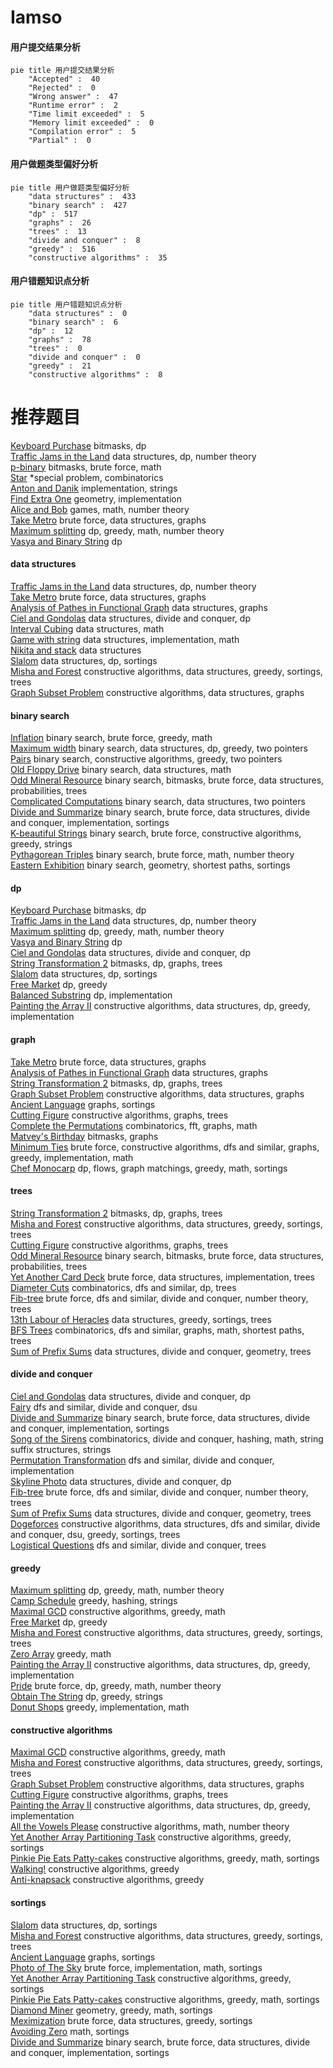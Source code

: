 # Iamso
<!-- tabs:start -->
#### **用户提交结果分析**

```mermaid
pie title 用户提交结果分析
    "Accepted" :  40
    "Rejected" :  0
    "Wrong answer" :  47
    "Runtime error" :  2
    "Time limit exceeded" :  5
    "Memory limit exceeded" :  0
    "Compilation error" :  5
    "Partial" :  0
```
#### **用户做题类型偏好分析**

```mermaid
pie title 用户做题类型偏好分析
    "data structures" :  433
    "binary search" :  427
    "dp" :  517
    "graphs" :  26
    "trees" :  13
    "divide and conquer" :  8
    "greedy" :  516
    "constructive algorithms" :  35
```
#### **用户错题知识点分析**

```mermaid
pie title 用户错题知识点分析
    "data structures" :  0
    "binary search" :  6
    "dp" :  12
    "graphs" :  78
    "trees" :  0
    "divide and conquer" :  0
    "greedy" :  21
    "constructive algorithms" :  8
```
<!-- tabs:end -->
# 推荐题目
[Keyboard Purchase](http://codeforces.com/problemset/problem/1238/E)		bitmasks,
                        dp		  
[Traffic Jams in the Land](http://codeforces.com/problemset/problem/498/D)		data structures,
                        dp,
                        number theory		  
[p-binary](https://codeforces.com/contest/1246/problem/A)		bitmasks,
                        brute force,
                        math		  
[Star](http://codeforces.com/problemset/problem/171/B)		*special problem,
                        combinatorics		  
[Anton and Danik](http://codeforces.com/problemset/problem/734/A)		implementation,
                        strings		  
[Find Extra One](http://codeforces.com/problemset/problem/900/A)		geometry,
                        implementation		  
[Alice and Bob](http://codeforces.com/problemset/problem/346/A)		games,
                        math,
                        number theory		  
[Take Metro](http://codeforces.com/problemset/problem/1056/G)		brute force,
                        data structures,
                        graphs		  
[Maximum splitting](https://codeforces.com/contest/872/problem/C)		dp,
                        greedy,
                        math,
                        number theory		  
[Vasya and Binary String](http://codeforces.com/problemset/problem/1107/E)		dp		  
<!-- tabs:start -->
#### **data structures**
[Traffic Jams in the Land](http://codeforces.com/problemset/problem/498/D)		data structures,
                        dp,
                        number theory		  
[Take Metro](http://codeforces.com/problemset/problem/1056/G)		brute force,
                        data structures,
                        graphs		  
[Analysis of Pathes in Functional Graph](http://codeforces.com/problemset/problem/702/E)		data structures,
                        graphs		  
[Ciel and Gondolas](http://codeforces.com/problemset/problem/321/E)		data structures,
                        divide and conquer,
                        dp		  
[Interval Cubing](http://codeforces.com/problemset/problem/311/D)		data structures,
                        math		  
[Game with string](http://codeforces.com/problemset/problem/1104/B)		data structures,
                        implementation,
                        math		  
[Nikita and stack](https://codeforces.com/contest/759/problem/C)		data structures		  
[Slalom](http://codeforces.com/problemset/problem/720/D)		data structures,
                        dp,
                        sortings		  
[Misha and Forest](http://codeforces.com/problemset/problem/501/C)		constructive algorithms,
                        data structures,
                        greedy,
                        sortings,
                        trees		  
[Graph Subset Problem](http://codeforces.com/problemset/problem/1439/B)		constructive algorithms,
                        data structures,
                        graphs		  
#### **binary search**
[Inflation](http://codeforces.com/problemset/problem/1476/B)		binary search,
                        brute force,
                        greedy,
                        math		  
[Maximum width](http://codeforces.com/problemset/problem/1492/C)		binary search,
                        data structures,
                        dp,
                        greedy,
                        two pointers		  
[Pairs](http://codeforces.com/problemset/problem/1463/D)		binary search,
                        constructive algorithms,
                        greedy,
                        two pointers		  
[Old Floppy Drive](http://codeforces.com/problemset/problem/1490/G)		binary search,
                        data structures,
                        math		  
[Odd Mineral Resource](http://codeforces.com/problemset/problem/1479/D)		binary search,
                        bitmasks,
                        brute force,
                        data structures,
                        probabilities,
                        trees		  
[Complicated Computations](http://codeforces.com/problemset/problem/1436/E)		binary search,
                        data structures,
                        two pointers		  
[Divide and Summarize](http://codeforces.com/problemset/problem/1461/D)		binary search,
                        brute force,
                        data structures,
                        divide and conquer,
                        implementation,
                        sortings		  
[K-beautiful Strings](http://codeforces.com/problemset/problem/1493/C)		binary search,
                        brute force,
                        constructive algorithms,
                        greedy,
                        strings		  
[Pythagorean Triples](http://codeforces.com/problemset/problem/1487/D)		binary search,
                        brute force,
                        math,
                        number theory		  
[Eastern Exhibition](http://codeforces.com/problemset/problem/1486/B)		binary search,
                        geometry,
                        shortest paths,
                        sortings		  
#### **dp**
[Keyboard Purchase](http://codeforces.com/problemset/problem/1238/E)		bitmasks,
                        dp		  
[Traffic Jams in the Land](http://codeforces.com/problemset/problem/498/D)		data structures,
                        dp,
                        number theory		  
[Maximum splitting](https://codeforces.com/contest/872/problem/C)		dp,
                        greedy,
                        math,
                        number theory		  
[Vasya and Binary String](http://codeforces.com/problemset/problem/1107/E)		dp		  
[Ciel and Gondolas](http://codeforces.com/problemset/problem/321/E)		data structures,
                        divide and conquer,
                        dp		  
[String Transformation 2](http://codeforces.com/problemset/problem/1383/C)		bitmasks,
                        dp,
                        graphs,
                        trees		  
[Slalom](http://codeforces.com/problemset/problem/720/D)		data structures,
                        dp,
                        sortings		  
[Free Market](http://codeforces.com/problemset/problem/364/B)		dp,
                        greedy		  
[Balanced Substring](http://codeforces.com/problemset/problem/873/B)		dp,
                        implementation		  
[Painting the Array II](http://codeforces.com/problemset/problem/1479/B2)		constructive algorithms,
                        data structures,
                        dp,
                        greedy,
                        implementation		  
#### **graph**
[Take Metro](http://codeforces.com/problemset/problem/1056/G)		brute force,
                        data structures,
                        graphs		  
[Analysis of Pathes in Functional Graph](http://codeforces.com/problemset/problem/702/E)		data structures,
                        graphs		  
[String Transformation 2](http://codeforces.com/problemset/problem/1383/C)		bitmasks,
                        dp,
                        graphs,
                        trees		  
[Graph Subset Problem](http://codeforces.com/problemset/problem/1439/B)		constructive algorithms,
                        data structures,
                        graphs		  
[Ancient Language](http://codeforces.com/problemset/problem/1424/M)		graphs,
                        sortings		  
[Cutting Figure](http://codeforces.com/problemset/problem/193/A)		constructive algorithms,
                        graphs,
                        trees		  
[Complete the Permutations](http://codeforces.com/problemset/problem/715/E)		combinatorics,
                        fft,
                        graphs,
                        math		  
[Matvey's Birthday](http://codeforces.com/problemset/problem/718/E)		bitmasks,
                        graphs		  
[Minimum Ties](http://codeforces.com/problemset/problem/1487/C)		brute force,
                        constructive algorithms,
                        dfs and similar,
                        graphs,
                        greedy,
                        implementation,
                        math		  
[Chef Monocarp](http://codeforces.com/problemset/problem/1437/C)		dp,
                        flows,
                        graph matchings,
                        greedy,
                        math,
                        sortings		  
#### **trees**
[String Transformation 2](http://codeforces.com/problemset/problem/1383/C)		bitmasks,
                        dp,
                        graphs,
                        trees		  
[Misha and Forest](http://codeforces.com/problemset/problem/501/C)		constructive algorithms,
                        data structures,
                        greedy,
                        sortings,
                        trees		  
[Cutting Figure](http://codeforces.com/problemset/problem/193/A)		constructive algorithms,
                        graphs,
                        trees		  
[Odd Mineral Resource](http://codeforces.com/problemset/problem/1479/D)		binary search,
                        bitmasks,
                        brute force,
                        data structures,
                        probabilities,
                        trees		  
[Yet Another Card Deck](http://codeforces.com/problemset/problem/1511/C)		brute force,
                        data structures,
                        implementation,
                        trees		  
[Diameter Cuts](http://codeforces.com/problemset/problem/1499/F)		combinatorics,
                        dfs and similar,
                        dp,
                        trees		  
[Fib-tree](http://codeforces.com/problemset/problem/1491/E)		brute force,
                        dfs and similar,
                        divide and conquer,
                        number theory,
                        trees		  
[13th Labour of Heracles](http://codeforces.com/problemset/problem/1466/D)		data structures,
                        greedy,
                        sortings,
                        trees		  
[BFS Trees](http://codeforces.com/problemset/problem/1495/D)		combinatorics,
                        dfs and similar,
                        graphs,
                        math,
                        shortest paths,
                        trees		  
[Sum of Prefix Sums](http://codeforces.com/problemset/problem/1303/G)		data structures,
                        divide and conquer,
                        geometry,
                        trees		  
#### **divide and conquer**
[Ciel and Gondolas](http://codeforces.com/problemset/problem/321/E)		data structures,
                        divide and conquer,
                        dp		  
[Fairy](http://codeforces.com/problemset/problem/19/E)		dfs and similar,
                        divide and conquer,
                        dsu		  
[Divide and Summarize](http://codeforces.com/problemset/problem/1461/D)		binary search,
                        brute force,
                        data structures,
                        divide and conquer,
                        implementation,
                        sortings		  
[Song of the Sirens](http://codeforces.com/problemset/problem/1466/G)		combinatorics,
                        divide and conquer,
                        hashing,
                        math,
                        string suffix structures,
                        strings		  
[Permutation Transformation](http://codeforces.com/problemset/problem/1490/D)		dfs and similar,
                        divide and conquer,
                        implementation		  
[Skyline Photo](https://codeforces.com/contest/1483/problem/C)		data structures,
                        divide and conquer,
                        dp		  
[Fib-tree](http://codeforces.com/problemset/problem/1491/E)		brute force,
                        dfs and similar,
                        divide and conquer,
                        number theory,
                        trees		  
[Sum of Prefix Sums](http://codeforces.com/problemset/problem/1303/G)		data structures,
                        divide and conquer,
                        geometry,
                        trees		  
[Dogeforces](http://codeforces.com/problemset/problem/1494/D)		constructive algorithms,
                        data structures,
                        dfs and similar,
                        divide and conquer,
                        dsu,
                        greedy,
                        sortings,
                        trees		  
[Logistical Questions](http://codeforces.com/problemset/problem/566/C)		dfs and similar,
                        divide and conquer,
                        trees		  
#### **greedy**
[Maximum splitting](https://codeforces.com/contest/872/problem/C)		dp,
                        greedy,
                        math,
                        number theory		  
[Camp Schedule](https://codeforces.com/contest/1138/problem/D)		greedy,
                        hashing,
                        strings		  
[Maximal GCD](http://codeforces.com/problemset/problem/803/C)		constructive algorithms,
                        greedy,
                        math		  
[Free Market](http://codeforces.com/problemset/problem/364/B)		dp,
                        greedy		  
[Misha and Forest](http://codeforces.com/problemset/problem/501/C)		constructive algorithms,
                        data structures,
                        greedy,
                        sortings,
                        trees		  
[Zero Array](http://codeforces.com/problemset/problem/1201/B)		greedy,
                        math		  
[Painting the Array II](http://codeforces.com/problemset/problem/1479/B2)		constructive algorithms,
                        data structures,
                        dp,
                        greedy,
                        implementation		  
[Pride](http://codeforces.com/problemset/problem/891/A)		brute force,
                        dp,
                        greedy,
                        math,
                        number theory		  
[Obtain The String](http://codeforces.com/problemset/problem/1295/C)		dp,
                        greedy,
                        strings		  
[Donut Shops](http://codeforces.com/problemset/problem/1373/A)		greedy,
                        implementation,
                        math		  
#### **constructive algorithms**
[Maximal GCD](http://codeforces.com/problemset/problem/803/C)		constructive algorithms,
                        greedy,
                        math		  
[Misha and Forest](http://codeforces.com/problemset/problem/501/C)		constructive algorithms,
                        data structures,
                        greedy,
                        sortings,
                        trees		  
[Graph Subset Problem](http://codeforces.com/problemset/problem/1439/B)		constructive algorithms,
                        data structures,
                        graphs		  
[Cutting Figure](http://codeforces.com/problemset/problem/193/A)		constructive algorithms,
                        graphs,
                        trees		  
[Painting the Array II](http://codeforces.com/problemset/problem/1479/B2)		constructive algorithms,
                        data structures,
                        dp,
                        greedy,
                        implementation		  
[All the Vowels Please](http://codeforces.com/problemset/problem/1166/B)		constructive algorithms,
                        math,
                        number theory		  
[Yet Another Array Partitioning Task](http://codeforces.com/problemset/problem/1114/B)		constructive algorithms,
                        greedy,
                        sortings		  
[Pinkie Pie Eats Patty-cakes](http://codeforces.com/problemset/problem/1393/C)		constructive algorithms,
                        greedy,
                        math,
                        sortings		  
[Walking!](http://codeforces.com/problemset/problem/578/E)		constructive algorithms,
                        greedy		  
[Anti-knapsack](http://codeforces.com/problemset/problem/1493/A)		constructive algorithms,
                        greedy		  
#### **sortings**
[Slalom](http://codeforces.com/problemset/problem/720/D)		data structures,
                        dp,
                        sortings		  
[Misha and Forest](http://codeforces.com/problemset/problem/501/C)		constructive algorithms,
                        data structures,
                        greedy,
                        sortings,
                        trees		  
[Ancient Language](http://codeforces.com/problemset/problem/1424/M)		graphs,
                        sortings		  
[Photo of The Sky](http://codeforces.com/problemset/problem/1012/A)		brute force,
                        implementation,
                        math,
                        sortings		  
[Yet Another Array Partitioning Task](http://codeforces.com/problemset/problem/1114/B)		constructive algorithms,
                        greedy,
                        sortings		  
[Pinkie Pie Eats Patty-cakes](http://codeforces.com/problemset/problem/1393/C)		constructive algorithms,
                        greedy,
                        math,
                        sortings		  
[Diamond Miner](https://codeforces.com/contest/1496/problem/C)		geometry,
                        greedy,
                        math,
                        sortings		  
[Meximization](http://codeforces.com/problemset/problem/1497/A)		brute force,
                        data structures,
                        greedy,
                        sortings		  
[Avoiding Zero](http://codeforces.com/problemset/problem/1427/A)		math,
                        sortings		  
[Divide and Summarize](http://codeforces.com/problemset/problem/1461/D)		binary search,
                        brute force,
                        data structures,
                        divide and conquer,
                        implementation,
                        sortings		  
<!-- tabs:end -->
